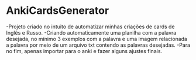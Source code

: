 # AnkiCardsGenerator
-Projeto criado no intuito de automatizar minhas criações de cards de Inglês e Russo.
-Criando automaticamente uma planilha com a palavra desejada, no mínimo 3 exemplos com a palavra e uma imagem relacionada a palavra por meio de um arquivo txt contendo as palavras desejadas. 
-Para no fim, apenas importar para o anki e fazer alguns ajustes finais.
